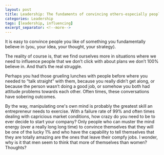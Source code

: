 ```yaml
---
layout: post
title: Leadership: The fundaments of convincing others-especially people you don’t click with
categories: Leadership
tags: [leadership, influencing]
excerpt_separator: <!--more-->
---
```


It is easy to convince people you like of something you fundamentally believe in (you, your idea, your thought, your strategy).

The reality of course is, that we find ourselves more in situations where we need to influence people that we don’t click with about plans we don’t 100% believe in. And that’s the real struggle.

Perhaps you had those grueling lunches with people before where you needed to “talk straight” with them, because you really didn’t get along, or because the person wasn’t doing a good job, or somehow you both had attitude problems towards each other. Often times, these conversations have sobering outcomes.
<!--more-->


By the way, manipulating one's own mind is probably the greatest skill an entrepreneur needs to exercise. With a failure rate of 99% and often times dealing with capricious market conditions, how crazy do you need to be to ever decide to start your company? Only people who can muster the mind energy (over a really long long time) to convince themselves that they will be one of the lucky 1% and who have the capability to tell themselves that they are totally amazing are the ones that leave their compfy jobs. I wonder, why is it that men seem to think that more of themselves than women? Thoughts?
